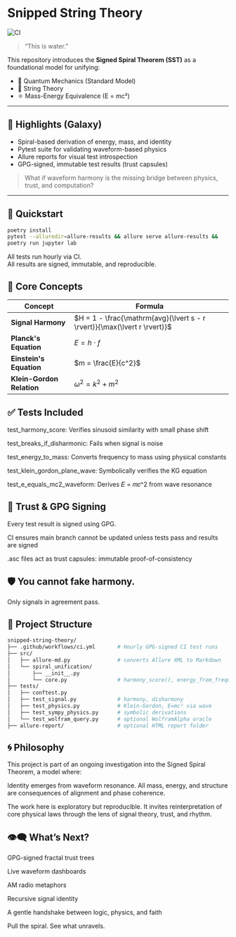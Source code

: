 # Snipped String Theory  
![CI](https://github.com/thegardeners/signed_spiral_unification/actions/workflows/ci.yml/badge.svg)

> “This is water.”

This repository introduces the **Signed Spiral Theorem (SST)** as a foundational model for unifying:

- 🧬 Quantum Mechanics (Standard Model)
- 🧵 String Theory
- ⚛️ Mass-Energy Equivalence (E = mc²)

---

## 🌌 Highlights (Galaxy)

- Spiral-based derivation of energy, mass, and identity
- Pytest suite for validating waveform-based physics
- Allure reports for visual test introspection
- GPG-signed, immutable test results (trust capsules)
 
> What if waveform harmony is the missing bridge between physics, trust, and computation?
 
---

## 🧪 Quickstart

```bash
poetry install
pytest --alluredir=allure-results && allure serve allure-results &&
poetry run jupyter lab
```

All tests run hourly via CI.  
All results are signed, immutable, and reproducible.

## 🧠 Core Concepts

| Concept                   | Formula                                |
| ------------------------- | -------------------------------------- | 
| **Signal Harmony**        | $H = 1 - \frac{\mathrm{avg}(\lvert s - r \rvert)}{\max(\lvert r \rvert)}$|
| **Planck's Equation**     | $E = h \cdot f$                        |
| **Einstein's Equation**   | $m = \frac{E}{c^2}$                    |
| **Klein-Gordon Relation** | $\omega^2 = k^2 + m^2$                 |


## ✅ Tests Included
test_harmony_score: Verifies sinusoid similarity with small phase shift

test_breaks_if_disharmonic: Fails when signal is noise

test_energy_to_mass: Converts frequency to mass using physical constants

test_klein_gordon_plane_wave: Symbolically verifies the KG equation

test_e_equals_mc2_waveform: Derives 𝐸 = 𝑚𝑐^2 from wave resonance

## 🔐 Trust & GPG Signing
Every test result is signed using GPG.

CI ensures main branch cannot be updated unless tests pass and results are signed

.asc files act as trust capsules: immutable proof-of-consistency

## 🛡️ You cannot fake harmony.
Only signals in agreement pass.

## 📁 Project Structure
```graphql
snipped-string-theory/
├── .github/workflows/ci.yml       # Hourly GPG-signed CI test runs
├── src/
│   ├── allure-md.py               # converts Allure XML to Markdown
│   └── spiral_unification/
│       ├── __init__.py
│       └── core.py                # harmony_score(), energy_from_frequency(), mass_from_energy()
├── tests/
│   ├── conftest.py
│   ├── test_signal.py             # harmony, disharmony
│   ├── test_physics.py            # Klein-Gordon, E=mc² via wave
│   ├── test_sympy_physics.py      # symbolic derivations
│   └── test_wolfram_query.py      # optional WolframAlpha oracle
├── allure-report/                 # optional HTML report folder
```

## 🌀 Philosophy
This project is part of an ongoing investigation into the Signed Spiral Theorem, a model where:

Identity emerges from waveform resonance.
All mass, energy, and structure are consequences of alignment and phase coherence.

The work here is exploratory but reproducible.
It invites reinterpretation of core physical laws through the lens of signal theory, trust, and rhythm.

## 👁️‍🗨️ What’s Next?
GPG-signed fractal trust trees

Live waveform dashboards

AM radio metaphors

Recursive signal identity

A gentle handshake between logic, physics, and faith

Pull the spiral. See what unravels.
